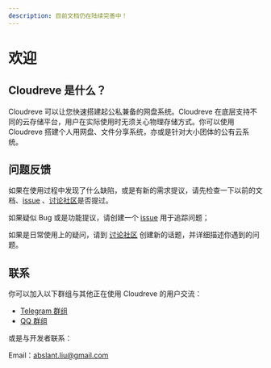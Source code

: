 ```yaml
---
description: 目前文档仍在陆续完善中！
---
```


# 欢迎

## Cloudreve 是什么？

Cloudreve 可以让您快速搭建起公私兼备的网盘系统。Cloudreve 在底层支持不同的云存储平台，用户在实际使用时无须关心物理存储方式。你可以使用 Cloudreve 搭建个人用网盘、文件分享系统，亦或是针对大小团体的公有云系统。

## 问题反馈

如果在使用过程中发现了什么缺陷，或是有新的需求提议，请先检查一下以前的文档、[issue](https://github.com/cloudreve/Cloudreve/issues) 、[讨论社区](https://forum.cloudreve.org)是否提过。

如果疑似 Bug 或是功能提议，请创建一个 [issue](https://github.com/cloudreve/Cloudreve/issues) 用于追踪问题；

如果是日常使用上的疑问，请到 [讨论社区](https://forum.cloudreve.org) 创建新的话题，并详细描述你遇到的问题。

## 联系

你可以加入以下群组与其他正在使用 Cloudreve 的用户交流：

* [Telegram 群组](https://t.me/cloudreve\_official)
* [QQ 群组](https://qm.qq.com/cgi-bin/qm/qr?k=pjwJ2pi\_V4LN\_JdPZk\_HMwJv\_x8zuCPX\&jump\_from=webapi)

或是与开发者联系：

&#x20;Email：[abslant.liu@gmail.com](mailto:abslant.liu@gmail.com)
